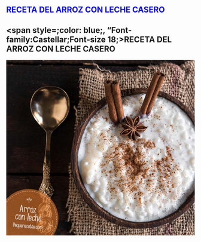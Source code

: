 ## <span style="color:blue; "> **RECETA DEL ARROZ CON LECHE CASERO** </span>


## <span style=;color: blue;, “Font-family:Castellar;Font-size 18;>**RECETA DEL ARROZ CON LECHE CASERO** </span>



![imagenarroz](arroz.png)
